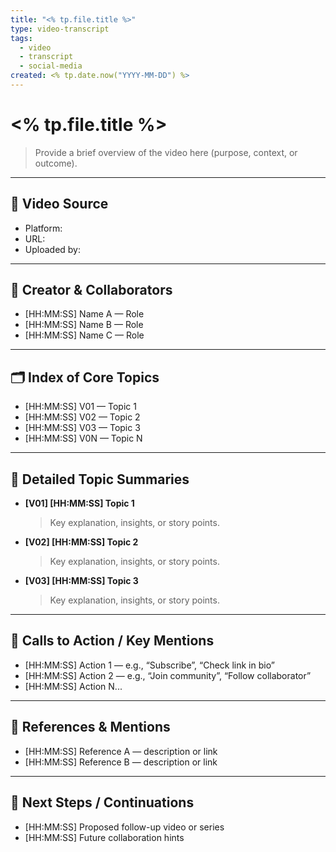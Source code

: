 ```yaml
---
title: "<% tp.file.title %>"
type: video-transcript
tags:
  - video
  - transcript
  - social-media
created: <% tp.date.now("YYYY-MM-DD") %>
---
```


# <% tp.file.title %>

> Provide a brief overview of the video here (purpose, context, or outcome).

---

## 🔗 Video Source
- Platform:  
- URL:  
- Uploaded by:  

---

## 🎥 Creator & Collaborators
- [HH:MM:SS] Name A — Role  
- [HH:MM:SS] Name B — Role  
- [HH:MM:SS] Name C — Role  

---

## 🗂️ Index of Core Topics
- [HH:MM:SS] V01 — Topic 1  
- [HH:MM:SS] V02 — Topic 2  
- [HH:MM:SS] V03 — Topic 3  
- [HH:MM:SS] V0N — Topic N  

---

## 📖 Detailed Topic Summaries
- **[V01] [HH:MM:SS] Topic 1**  
  > Key explanation, insights, or story points.  

- **[V02] [HH:MM:SS] Topic 2**  
  > Key explanation, insights, or story points.  

- **[V03] [HH:MM:SS] Topic 3**  
  > Key explanation, insights, or story points.  

---

## 📅 Calls to Action / Key Mentions
- [HH:MM:SS] Action 1 — e.g., “Subscribe”, “Check link in bio”  
- [HH:MM:SS] Action 2 — e.g., “Join community”, “Follow collaborator”  
- [HH:MM:SS] Action N...  

---

## 🔗 References & Mentions
- [HH:MM:SS] Reference A — description or link  
- [HH:MM:SS] Reference B — description or link  

---

## 🧭 Next Steps / Continuations
- [HH:MM:SS] Proposed follow-up video or series  
- [HH:MM:SS] Future collaboration hints  

